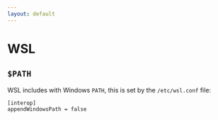 ```yaml
---
layout: default
---
```


# WSL


## `$PATH`

WSL includes with Windows `PATH`, this is set by the `/etc/wsl.conf`
file:

```plain
[interop]
appendWindowsPath = false
```

